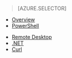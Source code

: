 > [AZURE.SELECTOR]
- [Overview](/documentation/articles/hdinsight-use-pig)
- [PowerShell](/documentation/articles/hdinsight-hadoop-use-pig-powershell)
<!-- deleted by customization
- [SSH](/documentation/articles/hdinsight-hadoop-use-pig-ssh)
-->
- [Remote Desktop](/documentation/articles/hdinsight-hadoop-use-pig-remote-desktop)
- [.NET](/documentation/articles/hdinsight-hadoop-use-pig-dotnet-sdk)
- [Curl](/documentation/articles/hdinsight-hadoop-use-pig-curl)
